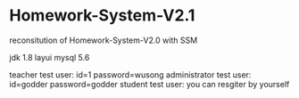 # Homework-System-V2.1
reconsitution of Homework-System-V2.0 with SSM

jdk 1.8
layui
mysql 5.6

teacher test user: id=1 password=wusong
administrator test user: id=godder password=godder
student test user: you can resgiter by yourself
